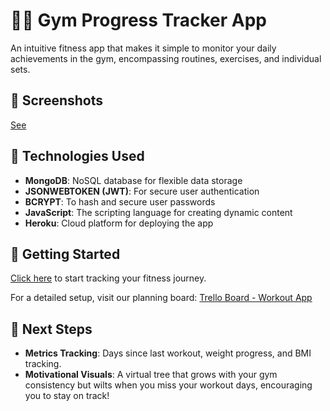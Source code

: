 # 🏋️‍♂️ Gym Progress Tracker App

An intuitive fitness app that makes it simple to monitor your daily achievements in the gym, encompassing routines, exercises, and individual sets.

## 📸 Screenshots

[See](https://github.com/linguosity/work-out-app-frontend/blob/main/README.md)

## 🔧 Technologies Used

- **MongoDB**: NoSQL database for flexible data storage
- **JSONWEBTOKEN (JWT)**: For secure user authentication
- **BCRYPT**: To hash and secure user passwords
- **JavaScript**: The scripting language for creating dynamic content
- **Heroku**: Cloud platform for deploying the app

## 🚀 Getting Started

[Click here](https://fitnessapp-dba780bed1f6.herokuapp.com/api/) to start tracking your fitness journey.

For a detailed setup, visit our planning board:
[Trello Board - Workout App](https://trello.com/b/uXBrN7si/work-out-app)

## 🌱 Next Steps

- **Metrics Tracking**: Days since last workout, weight progress, and BMI tracking.
- **Motivational Visuals**: A virtual tree that grows with your gym consistency but wilts when you miss your workout days, encouraging you to stay on track!
